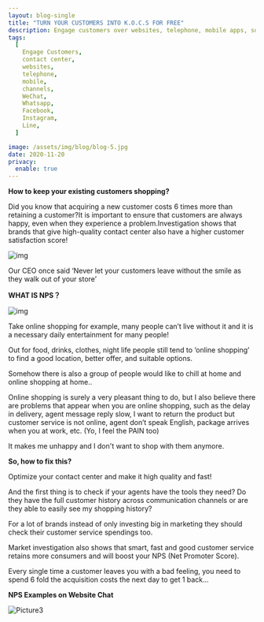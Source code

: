 ```yaml
---
layout: blog-single
title: "TURN YOUR CUSTOMERS INTO K.O.C.S FOR FREE"
description: Engage customers over websites, telephone, mobile apps, social media channels like WeChat, Whatsapp, Facebook, Instagram and many other popular messaging apps.
tags:
  [
    Engage Customers,
    contact center,
    websites,
    telephone,
    mobile,
    channels,
    WeChat,
    Whatsapp,
    Facebook,
    Instagram,
    Line,
  ]

image: /assets/img/blog/blog-5.jpg
date: 2020-11-20
privacy:
  enable: true
---
```


**How to keep your existing customers shopping?**

Did you know that acquiring a new customer costs 6 times more than retaining a customer?It is important to ensure that customers are always happy, even when they experience a problem.Investigation shows that brands that give high-quality contact center also have a higher customer satisfaction score!

![img](/assets/img/blog/blog-post.jpg)

Our CEO once said ‘Never let your customers leave without the smile as they walk out of your store’

**WHAT IS NPS？**

![img](/assets/img/blog/we-chat-img.jpg)

Take online shopping for example, many people can’t live without it and it is a necessary daily entertainment for many people!

Out for food, drinks, clothes, night life people still tend to ‘online shopping’ to find a good location, better offer, and suitable options.

Somehow there is also a group of people would like to chill at home and online shopping at home..

Online shopping is surely a very pleasant thing to do, but I also believe there are problems that appear when you are online shopping, such as the delay in delivery, agent message reply slow, I want to return the product but customer service is not online, agent don’t speak English, package arrives when you at work, etc. (Yo, I feel the PAIN too)

It makes me unhappy and I don't want to shop with them anymore.

**So, how to fix this?**

Optimize your contact center and make it high quality and fast!

And the first thing is to check if your agents have the tools they need? Do they have the full customer history across communication channels or are they able to easily see my shopping history?

For a lot of brands instead of only investing big in marketing they should check their customer service spendings too.

Market investigation also shows that smart, fast and good customer service retains more consumers and will boost your NPS (Net Promoter Score).

Every single time a customer leaves you with a bad feeling, you need to spend 6 fold the acquisition costs the next day to get 1 back…

**NPS Examples on Website Chat**

![Picture3](/assets/img/blog/Picture3.png)

